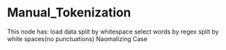 # Manual_Tokenization
This node has:
load data
split by whitespace
select words by regex
split by white spaces(no punctuations)
Naomalizing Case
